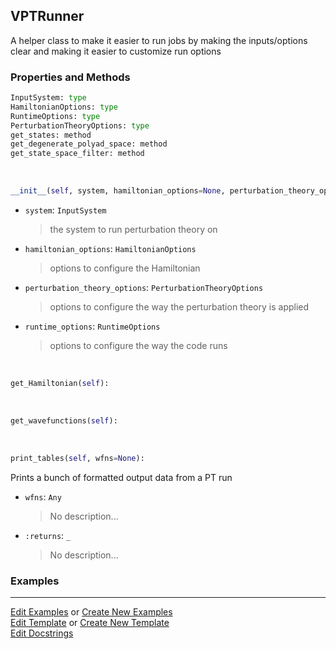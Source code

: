 ## <a id="Psience.VPT2.Runner.VPTRunner">VPTRunner</a>
A helper class to make it easier to run jobs by making the inputs/options
clear and making it easier to customize run options

### Properties and Methods
```python
InputSystem: type
HamiltonianOptions: type
RuntimeOptions: type
PerturbationTheoryOptions: type
get_states: method
get_degenerate_polyad_space: method
get_state_space_filter: method
```
<a id="Psience.VPT2.Runner.VPTRunner.__init__" class="docs-object-method">&nbsp;</a>
```python
__init__(self, system, hamiltonian_options=None, perturbation_theory_options=None, runtime_options=None): 
```

- `system`: `InputSystem`
    >the system to run perturbation theory on
- `hamiltonian_options`: `HamiltonianOptions`
    >options to configure the Hamiltonian
- `perturbation_theory_options`: `PerturbationTheoryOptions`
    >options to configure the way the perturbation theory is applied
- `runtime_options`: `RuntimeOptions`
    >options to configure the way the code runs

<a id="Psience.VPT2.Runner.VPTRunner.get_Hamiltonian" class="docs-object-method">&nbsp;</a>
```python
get_Hamiltonian(self): 
```

<a id="Psience.VPT2.Runner.VPTRunner.get_wavefunctions" class="docs-object-method">&nbsp;</a>
```python
get_wavefunctions(self): 
```

<a id="Psience.VPT2.Runner.VPTRunner.print_tables" class="docs-object-method">&nbsp;</a>
```python
print_tables(self, wfns=None): 
```
Prints a bunch of formatted output data from a PT run
- `wfns`: `Any`
    >No description...
- `:returns`: `_`
    >No description...

### Examples


___

[Edit Examples](https://github.com/McCoyGroup/Psience/edit/edit/ci/examples/ci/docs/Psience/VPT2/Runner/VPTRunner.md) or 
[Create New Examples](https://github.com/McCoyGroup/Psience/new/edit/?filename=ci/examples/ci/docs/Psience/VPT2/Runner/VPTRunner.md) <br/>
[Edit Template](https://github.com/McCoyGroup/Psience/edit/edit/ci/docs/ci/docs/Psience/VPT2/Runner/VPTRunner.md) or 
[Create New Template](https://github.com/McCoyGroup/Psience/new/edit/?filename=ci/docs/templates/ci/docs/Psience/VPT2/Runner/VPTRunner.md) <br/>
[Edit Docstrings](https://github.com/McCoyGroup/Psience/edit/edit/Psience/VPT2/Runner.py?message=Update%20Docs)